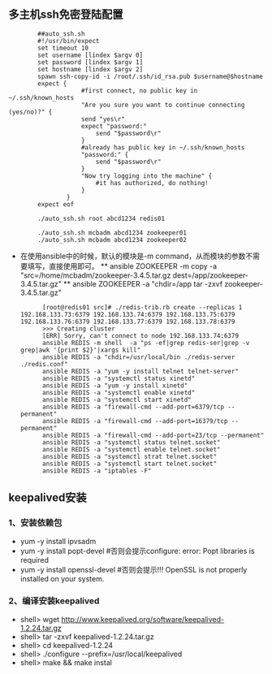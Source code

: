 ## **多主机ssh免密登陆配置**
            ##auto_ssh.sh
            #!/usr/bin/expect  
            set timeout 10  
            set username [lindex $argv 0]  
            set password [lindex $argv 1]  
            set hostname [lindex $argv 2]  
            spawn ssh-copy-id -i /root/.ssh/id_rsa.pub $username@$hostname
            expect {
                        #first connect, no public key in ~/.ssh/known_hosts
                        "Are you sure you want to continue connecting (yes/no)?" {
                        send "yes\r"
                        expect "password:"
                            send "$password\r"
                        }
                        #already has public key in ~/.ssh/known_hosts
                        "password:" {
                            send "$password\r"
                        }
                        "Now try logging into the machine" {
                            #it has authorized, do nothing!
                        }
                    }
            expect eof
            
            ./auto_ssh.sh root abcd1234 redis01
            
            ./auto_ssh.sh mcbadm abcd1234 zookeeper01
            ./auto_ssh.sh mcbadm abcd1234 zookeeper02


* 在使用ansible中的时候，默认的模块是-m command，从而模块的参数不需要填写，直接使用即可。
** ansible ZOOKEEPER -m copy -a "src=/home/mcbadm/zookeeper-3.4.5.tar.gz dest=/app/zookeeper-3.4.5.tar.gz"
** ansible ZOOKEEPER -a "chdir=/app tar -zxvf zookeeper-3.4.5.tar.gz"


            [root@redis01 src]# ./redis-trib.rb create --replicas 1 192.168.133.73:6379 192.168.133.74:6379 192.168.133.75:6379 192.168.133.76:6379 192.168.133.77:6379 192.168.133.78:6379
            >>> Creating cluster
            [ERR] Sorry, can't connect to node 192.168.133.74:6379
            ansible REDIS -m shell  -a "ps -ef|grep redis-ser|grep -v grep|awk '{print $2}'|xargs kill"
            ansible REDIS -a "chdir=/usr/local/bin ./redis-server ./redis.conf"
            ansible REDIS -a "yum -y install telnet telnet-server"
            ansible REDIS -a "systemctl status xinetd"
            ansible REDIS -a "yum -y install xinetd"
            ansible REDIS -a "systemctl enable xinetd"
            ansible REDIS -a "systemctl start xinetd"
            ansible REDIS -a "firewall-cmd --add-port=6379/tcp --permanent"
            ansible REDIS -a "firewall-cmd --add-port=16379/tcp --permanent"
            ansible REDIS -a "firewall-cmd --add-port=23/tcp --permanent"
            ansible REDIS -a "systemctl status telnet.socket"
            ansible REDIS -a "systemctl enable telnet.socket"
            ansible REDIS -a "systemctl strat telnet.socket"
            ansible REDIS -a "systemctl start telnet.socket"
            ansible REDIS -a "iptables -F"


## **keepalived安装**
### 1、安装依赖包
* yum -y install ipvsadm
* yum -y install popt-devel  #否则会提示configure: error: Popt libraries is required
* yum -y install openssl-devel    #否则会提示!!! OpenSSL is not properly installed on your system. 
### 2、编译安装keepalived
* shell> wget http://www.keepalived.org/software/keepalived-1.2.24.tar.gz
* shell> tar -zxvf keepalived-1.2.24.tar.gz
* shell> cd keepalived-1.2.24
* shell> ./configure --prefix=/usr/local/keepalived
* shell> make && make instal

